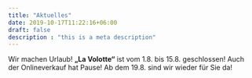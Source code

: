 ```yaml
---
title: "Aktuelles"
date: 2019-10-17T11:22:16+06:00
draft: false
description : "this is a meta description"
---
```


Wir machen Urlaub! **„La Volotte“** ist vom 1.8. bis 15.8. geschlossen! Auch der Onlineverkauf hat Pause!
Ab dem 19.8. sind wir wieder für Sie da!

